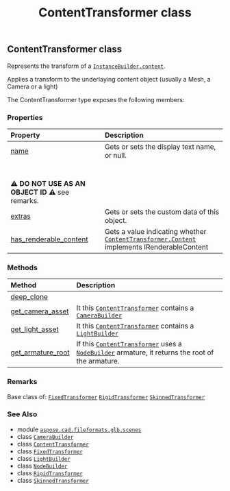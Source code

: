 ﻿---
title: ContentTransformer class
second_title: Aspose.CAD for Python via .NET API References
description: 
type: docs
weight: 20
url: /python-net/aspose.cad.fileformats.glb.scenes/contenttransformer/
is_root: false
---

## ContentTransformer class

Represents the transform of a [`InstanceBuilder.content`](/cad/python-net/aspose.cad.fileformats.glb.scenes/instancebuilder#content).

Applies a transform to the underlaying content object (usually a Mesh, a Camera or a light)



The ContentTransformer type exposes the following members:

### Properties
| Property | Description |
| :- | :- |
| [name](/cad/python-net/aspose.cad.fileformats.glb.scenes/contenttransformer/name) | Gets or sets the display text name, or null.<br/><br/>**⚠️ DO NOT USE AS AN OBJECT ID ⚠️**  see remarks. |
| [extras](/cad/python-net/aspose.cad.fileformats.glb.scenes/contenttransformer/extras) | Gets or sets the custom data of this object. |
| [has_renderable_content](/cad/python-net/aspose.cad.fileformats.glb.scenes/contenttransformer/has_renderable_content) | Gets a value indicating whether [`ContentTransformer.Content`](/cad/python-net/aspose.cad.fileformats.glb.scenes/contenttransformer) implements IRenderableContent |


### Methods
| Method | Description |
| :- | :- |
| [deep_clone](/cad/python-net/aspose.cad.fileformats.glb.scenes/contenttransformer/deep_clone/#ContentTransformer.DeepCloneContext) |  |
| [get_camera_asset](/cad/python-net/aspose.cad.fileformats.glb.scenes/contenttransformer/get_camera_asset/#) | It this [`ContentTransformer`](/cad/python-net/aspose.cad.fileformats.glb.scenes/contenttransformer) contains a [`CameraBuilder`](/cad/python-net/aspose.cad.fileformats.glb.scenes/camerabuilder) |
| [get_light_asset](/cad/python-net/aspose.cad.fileformats.glb.scenes/contenttransformer/get_light_asset/#) | It this [`ContentTransformer`](/cad/python-net/aspose.cad.fileformats.glb.scenes/contenttransformer) contains a [`LightBuilder`](/cad/python-net/aspose.cad.fileformats.glb.scenes/lightbuilder) |
| [get_armature_root](/cad/python-net/aspose.cad.fileformats.glb.scenes/contenttransformer/get_armature_root/#) | If this [`ContentTransformer`](/cad/python-net/aspose.cad.fileformats.glb.scenes/contenttransformer) uses a [`NodeBuilder`](/cad/python-net/aspose.cad.fileformats.glb.scenes/nodebuilder) armature, it returns the root of the armature. |



### Remarks 


Base class of:
[`FixedTransformer`](/cad/python-net/aspose.cad.fileformats.glb.scenes/fixedtransformer)
[`RigidTransformer`](/cad/python-net/aspose.cad.fileformats.glb.scenes/rigidtransformer)
[`SkinnedTransformer`](/cad/python-net/aspose.cad.fileformats.glb.scenes/skinnedtransformer)

### See Also
* module [`aspose.cad.fileformats.glb.scenes`](..)
* class [`CameraBuilder`](/cad/python-net/aspose.cad.fileformats.glb.scenes/camerabuilder)
* class [`ContentTransformer`](/cad/python-net/aspose.cad.fileformats.glb.scenes/contenttransformer)
* class [`FixedTransformer`](/cad/python-net/aspose.cad.fileformats.glb.scenes/fixedtransformer)
* class [`LightBuilder`](/cad/python-net/aspose.cad.fileformats.glb.scenes/lightbuilder)
* class [`NodeBuilder`](/cad/python-net/aspose.cad.fileformats.glb.scenes/nodebuilder)
* class [`RigidTransformer`](/cad/python-net/aspose.cad.fileformats.glb.scenes/rigidtransformer)
* class [`SkinnedTransformer`](/cad/python-net/aspose.cad.fileformats.glb.scenes/skinnedtransformer)
